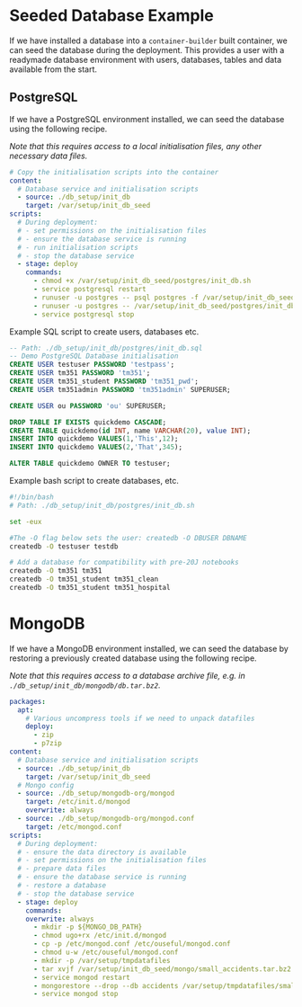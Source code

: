 # Seeded Database Example

If we have installed a database into a `container-builder` built container, we can seed the database during the deployment. This provides a user with a readymade database environment with  users, databases, tables and data available from the start.

## PostgreSQL

If we have a PostgreSQL environment installed, we can seed the database using the following recipe.

*Note that this requires access to a local initialisation files, any other necessary data files.*

```yaml
# Copy the initialisation scripts into the container
content:
  # Database service and initialisation scripts
  - source: ./db_setup/init_db
    target: /var/setup/init_db_seed
scripts:
  # During deployment:
  # - set permissions on the initialisation files
  # - ensure the database service is running
  # - run initialisation scripts
  # - stop the database service
  - stage: deploy
    commands:
      - chmod +x /var/setup/init_db_seed/postgres/init_db.sh
      - service postgresql restart
      - runuser -u postgres -- psql postgres -f /var/setup/init_db_seed/postgres/init_db.sql
      - runuser -u postgres -- /var/setup/init_db_seed/postgres/init_db.sh
      - service postgresql stop
```

Example SQL script to create users, databases etc.

```sql
-- Path: ./db_setup/init_db/postgres/init_db.sql
-- Demo PostgreSQL Database initialisation
CREATE USER testuser PASSWORD 'testpass';
CREATE USER tm351 PASSWORD 'tm351';
CREATE USER tm351_student PASSWORD 'tm351_pwd';
CREATE USER tm351admin PASSWORD 'tm351admin' SUPERUSER;

CREATE USER ou PASSWORD 'ou' SUPERUSER;

DROP TABLE IF EXISTS quickdemo CASCADE;
CREATE TABLE quickdemo(id INT, name VARCHAR(20), value INT);
INSERT INTO quickdemo VALUES(1,'This',12);
INSERT INTO quickdemo VALUES(2,'That',345);

ALTER TABLE quickdemo OWNER TO testuser;
```

Example bash script to create databases, etc.

```bash
#!/bin/bash
# Path: ./db_setup/init_db/postgres/init_db.sh

set -eux

#The -O flag below sets the user: createdb -O DBUSER DBNAME
createdb -O testuser testdb

# Add a database for compatibility with pre-20J notebooks
createdb -O tm351 tm351
createdb -O tm351_student tm351_clean
createdb -O tm351_student tm351_hospital

```

# MongoDB

If we have a MongoDB environment installed, we can seed the database by restoring a previously created database using the following recipe.

*Note that this requires access to a database archive file, e.g. in `./db_setup/init_db/mongodb/db.tar.bz2`.*

```yaml
packages:
  apt:
    # Various uncompress tools if we need to unpack datafiles
    deploy:
      - zip
      - p7zip
content:
  # Database service and initialisation scripts
  - source: ./db_setup/init_db
    target: /var/setup/init_db_seed
  # Mongo config
  - source: ./db_setup/mongodb-org/mongod
    target: /etc/init.d/mongod
    overwrite: always
  - source: ./db_setup/mongodb-org/mongod.conf
    target: /etc/mongod.conf
scripts:
  # During deployment:
  # - ensure the data directory is available
  # - set permissions on the initialisation files
  # - prepare data files
  # - ensure the database service is running
  # - restore a database
  # - stop the database service
  - stage: deploy
    commands:
    overwrite: always
      - mkdir -p ${MONGO_DB_PATH}
      - chmod ugo+rx /etc/init.d/mongod
      - cp -p /etc/mongod.conf /etc/ouseful/mongod.conf
      - chmod u-w /etc/ouseful/mongod.conf
      - mkdir -p /var/setup/tmpdatafiles
      - tar xvjf /var/setup/init_db_seed/mongo/small_accidents.tar.bz2 -C /var/setup/tmpdatafiles
      - service mongod restart
      - mongorestore --drop --db accidents /var/setup/tmpdatafiles/small_accidents
      - service mongod stop
 
```
